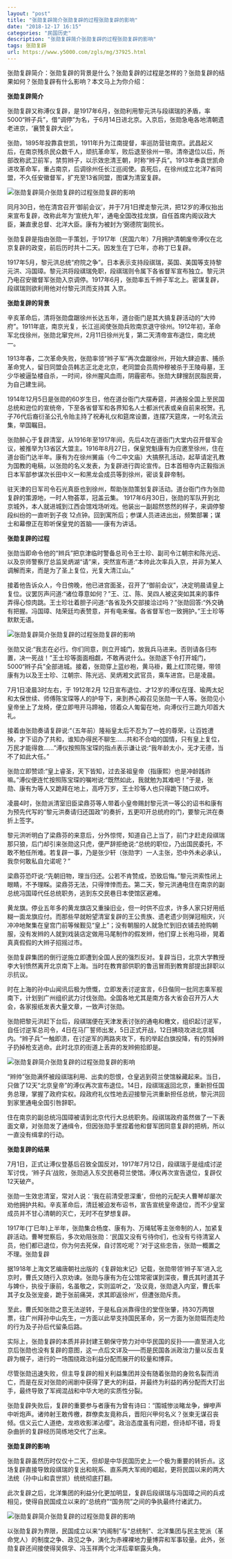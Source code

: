 ```yaml
---
layout: "post"
title: "张勋复辟简介张勋复辟的过程张勋复辟的影响"
date: "2018-12-17 16:15"
categories: "民国历史"
description: "张勋复辟简介张勋复辟的过程张勋复辟的影响"
tags: 张勋复辟
url: https://www.y5000.com/zgls/mg/37925.html
---
```






张勋复辟简介：张勋复辟的背景是什么？张勋复辟的过程是怎样的？张勋复辟的结果如何？张勋复辟有什么影响？本文马上为你介绍：

 **张勋复辟简介**

张勋复辟又称溥仪复辟，是1917年6月，张勋利用黎元洪与段祺瑞的矛盾，率5000“辫子兵”，借“调停”为名，于6月14日进北京。入京后，张勋急电各地清朝遗老进京，‘襄赞复辟大业’。

张勋，1895年投靠袁世凯，1911年升为江南提督，率巡防营驻南京。武昌起义后，在南京残杀民众数千人，顽抗革命军，败后退至徐州一带。清帝退位以后，所部改称武卫前军，禁剪辫子，以示效忠清王朝，时称“辫子兵”。1913年奉袁世凯命进攻革命军，重占南京，后调徐州任长江巡阅使。袁死后，在徐州成立北洋7省同盟，不久任安徽督军，扩充至13省同盟，图谋为清室复辟。

![张勋复辟简介张勋复辟的过程张勋复辟的影响](https://img.y5000.com/uploads/allimg/181127/b2419d1002fce33050dc3777bb19a6cc.jpg)

同月30日，他在清宫召开‘御前会议’，并于7月1日撵走黎元洪，把12岁的溥仪抬出来宣布复辟，改称此年为‘宣统九年’，通电全国改挂龙旗，自任首席内阁议政大臣，兼直隶总督、北洋大臣。康有为被封为‘弼德院’副院长。

张勋复辟是指由张勋一手策划，于1917年（民国六年）7月拥护清朝废帝溥仪在北京复辟的政变，前后历时共十二天。因发生在丁巳年，亦称丁巳复辟。

1917年5月，黎元洪总统“府院之争”。日本表示支持段祺瑞，英国、美国等支持黎元洪、冯国璋。黎元洪将段祺瑞免职，段祺瑞则令属下各省督军宣布独立。黎元洪乃电召安徽督军张勋入京调停。1917年6月，张勋率五千辫子军北上。密谋复辟，段祺瑞则欲利用他对付黎元洪而支持其
入京。

 **张勋复辟的背景**

辛亥革命后，清将张勋盘踞徐州长达五年，道台衙门是其大搞复辟活动的“大帅府”。1911年底，南京光复，长江巡阅使张勋兵败南京退守徐州。1912年初，革命军北伐徐州，张勋北窜兖州，2月11日徐州光复，第二天清帝宣布退位，南北统一。

1913年春，二次革命失败，张勋率领“辫子军”再次盘踞徐州，开始大肆迫害、捕杀革命党人，留日同盟会员韩志正北走北京，老同盟会员周仲穆被杀于王陵母墓，王少华被逼坠楼自杀，一时间，徐州腥风血雨，阴霾密布。张勋大肆搜刮民脂民膏，为自己建生祠。

1914年12月5日是张勋的60岁生日，他在道台衙门大摆寿筵，并通报全国上至民国总统和逊位的宣统帝，下至各省督军和各界知名人士都派代表或亲自前来祝贺。孔子76代后裔衍圣公孔令贻主持了祝寿礼仪和筵席设置，连摆7天筵席，一时名流云集，举国瞩目。

张勋醉心于复辟清室，从1916年至1917年间，先后4次在道衙门大堂内召开督军会议，被推举为13省区大盟主。1916年8月27日，保皇党魁康有为应邀至徐州，住在道台衙门达半年。康有为在徐州黉庙（今二中文庙）大搞祭孔活动，起草请定孔教为国教的电稿，以张勋的名义发表，为复辟进行舆论宣传。日本首相寺内正毅指派日本军部参谋次长田中义一和黑龙会成员等到徐州，密谈复辟帝制。

驻天津的日军司令石光真臣也到徐州，帮助张勋策划复辟活动。道台衙门作为张勋复辟的策源地，一时人物荟萃，冠盖云集。
1917年6月30日，张勋的军队开到北京城外，本人就进城到江西会馆戏场听戏。他装出一副超然悠然的样子，来调停黎段纠纷的一直听到子夜
12点钟。回到寓所后；参谋人员进进出出，频繁部署；谋士和幕僚正在聆听保皇党的首脑——康有为讲话。

 **张勋复辟的过程**

张勋当即命令他的“辫兵”把京津临时警备总司令王士珍、副司令江朝宗和陈光远、以及京师警察厅总监吴炳湖“请”来，突然宣布道:“本帅此次率兵入京，并非为某人调解而来，而是为了圣上复位，光复大清江山。”

接着他告诉众人，今日傍晚，他已进宫面圣，召开了“御前会议”，决定明晨请皇上复位。议罢厉声问道:“诸位尊意如何？”王、江、陈、吴四人被这突如其来的事件弄得心惊肉跳。王士珍壮着胆子问道:“各省及外交部接洽过吗？”张勋回答:“外交确有把握。冯国璋、陆荣廷均表赞意，并有电来催。各省督军也一致拥护。”王士珍等默默无语。

![张勋复辟简介张勋复辟的过程张勋复辟的影响](https://img.y5000.com/uploads/allimg/181127/7ee8722d3ee3f22df3494204381a5ff5.jpg)

张勋又说:“我志在必行。你们同意，则立开城门，放我兵马进来。否则请各归布置，决一死战！”王士珍等面面相觑，不敢再说什么。张勋遂下令打开城门，5000“辫子兵”全部进城。接着，张勋穿上蓝纱袍，黄马褂，戴上红顶花翎，带领康有为以及王士珍、江朝宗、陈光远、吴炳湘文武官员，乘车进宫。已是凌晨。

7月1日凌晨3时左右，于 1912年2月
12日宣布退位、才12岁的溥仪在瑾、瑜两太妃和太保世续、师傅陈宝琛等人的护导下，来到养心殿召见张勋一干人等。张勋见小皇帝坐上了龙椅，便立即甩开马蹄袖，领着众人匍匐在地，向溥仪行三跪九叩首大礼。

接着由张勋奏请复辟说:“（五年前）隆裕皇太后不忍为了一姓的尊荣，让百姓遭殃，才下诏办了共和，谁知办得民不聊生……共和不合咱的国情，只有皇上复位，万民才能得救……”溥仪按照陈宝琛的指点表示谦让说:“我年龄太小，无才无德，当不了如此大任。”

张勋立即赞颂:“皇上睿圣，天下皆知，过去圣祖皇帝（指康熙）也是冲龄践祚嘛。”溥仪便连忙按照陈宝琛的嘱咐说:“既然如此，我就勉为其难吧！”于是，张勋、康有为等人又跪拜在地上，高呼万岁，王士珍等人也只得跪下随口欢呼。

凌晨4时，张勋派清室旧臣梁鼎芬等人带着小皇帝赐封黎元洪一等公的诏书和康有为预先代写的“黎元洪奏请归还国政”的奏折，五更叩开总统府的门，要黎元洪在奏折上签字。

黎元洪听明白了梁鼎芬的来意后，分外惊愕，知道自己上当了，前门才赶走段祺瑞那只狼，后门却引来张勋这只虎，便严辞拒绝说:“总统的职位，乃出国民委托，不敢不勉任所难。若复辟一事，乃是张少轩（张勋字）一人主张，恐中外未必承认，我奈何敢私自允诺呢？”

梁鼎芬恐吓说:“先朝旧物，理当归还。公若不肯赞成，恐致后悔。”黎元洪索性闭上眼睛，不予理睬。梁鼎芬无法，只得悻悻而去。第二天，黎元洪通电住在南京的副总统冯国璋代任总统职务，逃到东交民巷日本使馆区避难。

黄龙旗。停业五年多的黄龙旗店又重操旧业，但一时供不应求，许多人家只好用纸糊一面龙旗应付。而那些早就盼望清室复辟的王公贵族、遗老遗少则弹冠相庆，兴冲冲地聚集在皇宫门前等候觐见“皇上”；没有朝服的人就急忙到旧衣铺去抢购朝服，没有发辫的人就到戏装店定做用马尾制作的假发辫，他们穿上长袍马褂，晃着真真假假的大辫子招摇过市。

张勋复辟集团的倒行逆施立即遭到全国人民的强烈反对。复辟当日，北京大学教授李大钊愤然离开北京南下上海。当时在教育部供职的鲁迅冒雨到教育部提出辞职以示抗议。

时在上海的孙中山闻讯后极为愤慨，立即发表讨逆宣言，6日偕同一批同志乘军舰南下，计划到广州组织武力讨伐张勋。全国各地尤其是南方各大省会召开万人大会，各家报纸发表大量文章，一致声讨张勋。

张勋把黎元洪赶下台后，段祺瑞便在天津发表讨张的通电和檄文，组织起讨逆军，自任讨逆军总司令，4日在马厂誓师出发，5日正式开战，12日拂晓攻进北京城内。“辫子兵”一触即溃，在讨逆军的两路夹攻下，有的举起白旗投降，有的剪掉辫子扔掉枪支逃命。此时北京的街道上丢弃的发辫俯拾即是。

![张勋复辟简介张勋复辟的过程张勋复辟的影响](https://img.y5000.com/uploads/allimg/181127/716663a9196e32e5836b4c2d403327d8.jpg)

“辫帅”张勋满怀被段祺瑞利用、出卖的怨恨，仓皇逃到荷兰使馆躲藏起来。当日，只做了12天“北京皇帝”的溥仪再次宣布退位。14日，段祺瑞返回北京，重新担任国务总理，掌握了政府实权。段政府礼仪性地去迎接黎元洪重新担任总统，黎元洪回到家里通电全国引咎辞职。

住在南京的副总统冯国璋被请到北京代行大总统职务。段祺瑞政府虽然做了一下表面文章，对张勋发了通缉令，但因张勋手里捏着他和督军团同意复辟的把柄，所以一直没有缉拿的行动。

 **张勋复辟的结果**

7月1日，正式让溥仪登基后召致全国反对，1917年7月12日，段祺瑞于是组成讨逆军讨伐，‘辫子兵’战败，张勋逃入东交民巷荷兰使馆。溥仪再次宣告退位，复辟仅12天破产。

张勋一生效忠清室，常对人说：‘我在前清受恩深重’，但他的元配夫人曹琴却屡次劝他拥护共和。辛亥革命后，清廷被迫发布诏书，宣告宣统皇帝退位，而不少皇室成员并不甘心清朝的灭亡，无时不在梦想复辟。

1917年(丁巳年)上半年，张勋集合杨度、康有为、万绳轼等主张帝制的人，加紧复辟活动。曹琴觉察后，多次劝阻张勋：‘民国又没有亏待你们，也没有亏待清室人员，他们都已退位，你为何去死保，自讨苦吃呢？’对于这些忠告，张勋一概置之不理。张勋复辟

据1918年上海文艺编唐朝社出版的《复辟始末记》记载，张勋带领‘辫子军’进入北京时，曹氏又随行入京劝谏。张勋与康有为在公馆常密谋到深夜，曹氏其时遣其子与婢仆，执役于康前，名虽敬之，实则监听之，‘及议竟，张勋退入内室，曹氏率其子女及张宠妾，跪于张前痛哭，求其即返徐州’，但遭张勋斥责。

至此，曹氏知张勋之意无法逆转，于是私自派靠得住的堂侄张肇，持30万两银票，往广州拜孙中山先生，一方面以此举支持国民革命，另一方面为张勋铤而走险的行为及子孙后代留条后路。

实际上，张勋复辟的本质并非封建王朝保守势力对中华民国的反扑——直至进入北京后张勋也没有复辟的意图，这一点后文详及——而是民国各派政治力量以反击复辟为幌子，进行的一场围绕政治利益分配而展开的较量和博弈。

尽管张勋迅速失败，但主导复辟的相关利益集团并没有随着张勋的身败名裂而消亡，而是在反对张勋的闹剧中获得了更大的利益，并最终为利益的再分配而大打出手，最终导致了军阀混战和中华大地的实质性分裂。

张勋复辟失败后，复辟的重要参与者康有为曾有诗曰：“围城惨淡睹龙争，蝉嘇声中听炮声。诸帅射王敢传檄，群僚卖友竟称兵，晋阳兴甲何名义？张柬无谋召丧倾。信义云亡人道绝，龙祣收影涕沾缨”。政治态度虽有问题，但诗却不错，将复杂曲折的复辟经历简练地交代了出来。

 **张勋复辟的影响**

张勋复辟虽然历时仅仅十二天，但却是中华民国历史上一个极为重要的转折点。这场复辟直接导致段祺瑞的复出和皖系、直系两大军阀的崛起，更将民国以来的两大法统（孙中山和袁世凯）统统彻底打翻。

此次复辟之后，北洋集团的利益分化更加明显，复辟后段祺瑞与冯国璋之间的兵戎相见，使得自民国成立以来的“总统府”“国务院”之间的争执最终付诸武力。

![张勋复辟简介张勋复辟的过程张勋复辟的影响](https://img.y5000.com/uploads/allimg/181127/b510c77f66b4ca9c2e6e4b34d4a94505.jpg)

以张勋复辟为界限，民国成立以来“内阁制”与“总统制”、北洋集团与民主党派（革命党人）的制度之争、政见之争，演化为赤裸裸地力量博弈和军事较量。此外，张勋复辟还间接使得吴佩孚、冯玉祥两个北洋后辈崭露头角。  
